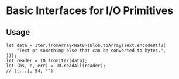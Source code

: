 # Basic Interfaces for I/O Primitives

## Usage

```motoko
let data = Iter.fromArray<Nat8>(Blob.toArray(Text.encodeUtf8(
    "Text or something else that can be converted to bytes.",
)));
let reader = IO.fromIter(data);
let (bs, n, err) = IO.readAll(reader);
// ([...], 54, "")
```
